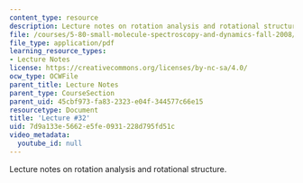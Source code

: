 ```yaml
---
content_type: resource
description: Lecture notes on rotation analysis and rotational structure.
file: /courses/5-80-small-molecule-spectroscopy-and-dynamics-fall-2008/7d9a133e5662e5fe0931228d795fd51c_32_580ln_fa08.pdf
file_type: application/pdf
learning_resource_types:
- Lecture Notes
license: https://creativecommons.org/licenses/by-nc-sa/4.0/
ocw_type: OCWFile
parent_title: Lecture Notes
parent_type: CourseSection
parent_uid: 45cbf973-fa83-2323-e04f-344577c66e15
resourcetype: Document
title: 'Lecture #32'
uid: 7d9a133e-5662-e5fe-0931-228d795fd51c
video_metadata:
  youtube_id: null
---
```

Lecture notes on rotation analysis and rotational structure.